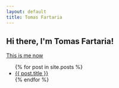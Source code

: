```yaml
---
layout: default
title: Tomas Fartaria
---    		
```

## Hi there, I'm Tomas Fartaria!

[This is me now](/now)

<ul class="posts">
    {% for post in site.posts %}
        <li>
            <a href="{{ post.url }}" title="{{ post.title }}">{{ post.title }}</a>
        </li>
    {% endfor %}
</ul>

